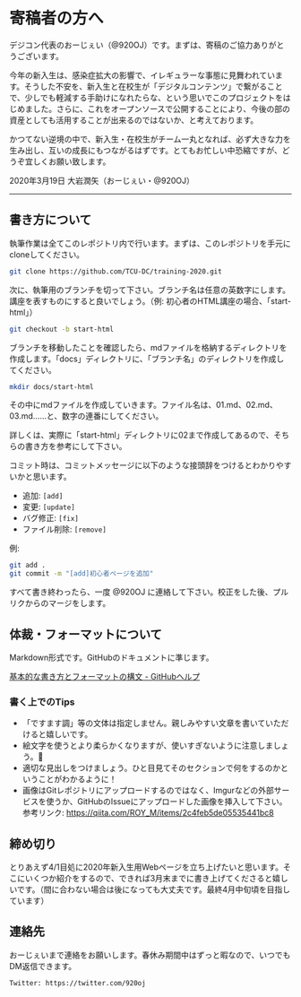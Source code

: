 # 寄稿者の方へ

デジコン代表のおーじぇい（@920OJ）です。まずは、寄稿のご協力ありがとうございます。

今年の新入生は、感染症拡大の影響で、イレギュラーな事態に見舞われています。そうした不安を、新入生と在校生が「デジタルコンテンツ」で繋がることで、少しでも軽減する手助けになれたらな、という思いでこのプロジェクトをはじめました。さらに、これをオープンソースで公開することにより、今後の部の資産としても活用することが出来るのではないか、と考えております。

かつてない逆境の中で、新入生・在校生がチーム一丸となれば、必ず大きな力を生み出し、互いの成長にもつながるはずです。とてもお忙しい中恐縮ですが、どうぞ宜しくお願い致します。

2020年3月19日 大岩潤矢（おーじぇい・@920OJ）

---

## 書き方について

執筆作業は全てこのレポジトリ内で行います。まずは、このレポジトリを手元にcloneしてください。

```bash
git clone https://github.com/TCU-DC/training-2020.git
```

次に、執筆用のブランチを切って下さい。ブランチ名は任意の英数字にします。講座を表すものにすると良いでしょう。（例: 初心者のHTML講座の場合、「start-html」）

```bash
git checkout -b start-html
```

ブランチを移動したことを確認したら、mdファイルを格納するディレクトリを作成します。「docs」ディレクトリに、「ブランチ名」のディレクトリを作成してください。

```bash
mkdir docs/start-html
```

その中にmdファイルを作成していきます。ファイル名は、01.md、02.md、03.md……と、数字の連番にしてください。

詳しくは、実際に「start-html」ディレクトリに02まで作成してあるので、そちらの書き方を参考にして下さい。

コミット時は、コミットメッセージに以下のような接頭辞をつけるとわかりやすいかと思います。
- 追加: `[add]`
- 変更: `[update]`
- バグ修正: `[fix]`
- ファイル削除: `[remove]`

例:
```bash
git add .
git commit -m "[add]初心者ページを追加"
```

すべて書き終わったら、一度 @920OJ に連絡して下さい。校正をした後、プルリクからのマージをします。

## 体裁・フォーマットについて

Markdown形式です。GitHubのドキュメントに準じます。

[基本的な書き方とフォーマットの構文 - GitHubヘルプ](https://help.github.com/ja/github/writing-on-github/basic-writing-and-formatting-syntax)

### 書く上でのTips
- 「ですます調」等の文体は指定しません。親しみやすい文章を書いていただけると嬉しいです。
- 絵文字を使うとより柔らかくなりますが、使いすぎないように注意しましょう。🤔
- 適切な見出しをつけましょう。ひと目見てそのセクションで何をするのかということがわかるように！
- 画像はGitレポジトリにアップロードするのではなく、Imgurなどの外部サービスを使うか、GitHubのIssueにアップロードした画像を挿入して下さい。
参考リンク: https://qiita.com/ROY_M/items/2c4feb5de05535441bc8

## 締め切り
とりあえず4/1目処に2020年新入生用Webページを立ち上げたいと思います。そこにいくつか紹介をするので、できれば3月末までに書き上げてくださると嬉しいです。（間に合わない場合は後になっても大丈夫です。最終4月中旬頃を目指しています）

## 連絡先
おーじぇいまで連絡をお願いします。春休み期間中はずっと暇なので、いつでもDM返信できます。

```
Twitter: https://twitter.com/920oj
```